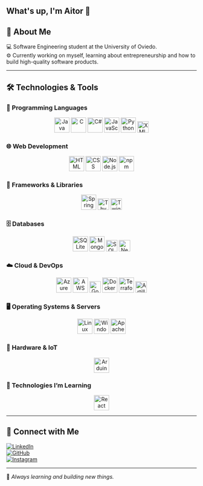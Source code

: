 ## What's up, I'm Aitor 👋

## 🚀 About Me  
💻 Software Engineering student at the University of Oviedo.  
⚙️ Currently working on myself, learning about entrepreneurship and how to build high-quality software products.  

---

## 🛠️ Technologies & Tools  

### 📌 Programming Languages  
<p align="center">
  <img src="https://cdn.jsdelivr.net/gh/devicons/devicon/icons/java/java-original.svg" height="40" alt="Java"/>
  <img src="https://cdn.jsdelivr.net/gh/devicons/devicon/icons/c/c-original.svg" height="40" alt="C"/>
  <img src="https://cdn.jsdelivr.net/gh/devicons/devicon/icons/csharp/csharp-original.svg" height="40" alt="C#"/>
  <img src="https://cdn.jsdelivr.net/gh/devicons/devicon/icons/javascript/javascript-original.svg" height="40" alt="JavaScript"/>
  <img src="https://cdn.jsdelivr.net/gh/devicons/devicon/icons/python/python-original.svg" height="40" alt="Python"/>
  <img src="https://img.shields.io/badge/XML-EB722E?style=for-the-badge&logo=xml&logoColor=white" height="30" alt="XML"/>
</p>

### 🌐 Web Development  
<p align="center">
  <img src="https://cdn.jsdelivr.net/gh/devicons/devicon/icons/html5/html5-original.svg" height="40" alt="HTML"/>
  <img src="https://cdn.jsdelivr.net/gh/devicons/devicon/icons/css3/css3-original.svg" height="40" alt="CSS"/>
  <img src="https://cdn.jsdelivr.net/gh/devicons/devicon/icons/nodejs/nodejs-original.svg" height="40" alt="Node.js"/>
  <img src="https://cdn.jsdelivr.net/gh/devicons/devicon/icons/npm/npm-original-wordmark.svg" height="40" alt="npm"/>
</p>

### 🔧 Frameworks & Libraries  
<p align="center">
  <img src="https://cdn.jsdelivr.net/gh/devicons/devicon/icons/spring/spring-original.svg" height="40" alt="Spring Boot"/>
  <img src="https://img.shields.io/badge/Thymeleaf-005F0F?style=for-the-badge&logo=thymeleaf&logoColor=white" height="30" alt="Thymeleaf"/>
  <img src="https://img.shields.io/badge/Twig-0689F0?style=for-the-badge&logo=twig&logoColor=white" height="30" alt="Twig"/>
</p>

### 🗄️ Databases  
<p align="center">
  <img src="https://cdn.jsdelivr.net/gh/devicons/devicon/icons/sqlite/sqlite-original.svg" height="40" alt="SQLite"/>
  <img src="https://cdn.jsdelivr.net/gh/devicons/devicon/icons/mongodb/mongodb-original.svg" height="40" alt="MongoDB"/>
  <img src="https://img.shields.io/badge/SQL-4479A1?style=for-the-badge&logo=database&logoColor=white" height="30" alt="SQL"/>
  <img src="https://img.shields.io/badge/Neo4j-008CC1?style=for-the-badge&logo=neo4j&logoColor=white" height="30" alt="Neo4j"/>
</p>

### ☁️ Cloud & DevOps  
<p align="center">
  <img src="https://cdn.jsdelivr.net/gh/devicons/devicon/icons/azure/azure-original.svg" height="40" alt="Azure"/>
  <img src="https://cdn.jsdelivr.net/gh/devicons/devicon/icons/amazonwebservices/amazonwebservices-original-wordmark.svg" height="40" alt="AWS"/>
  <img src="https://img.shields.io/badge/Google_Colab-F9AB00?style=for-the-badge&logo=googlecolab&logoColor=white" height="30" alt="Google Colab"/>
  <img src="https://cdn.jsdelivr.net/gh/devicons/devicon/icons/docker/docker-original.svg" height="40" alt="Docker"/>
  <img src="https://cdn.jsdelivr.net/gh/devicons/devicon/icons/terraform/terraform-original.svg" height="40" alt="Terraform"/>
  <img src="https://img.shields.io/badge/Artillery-FF7E1B?style=for-the-badge&logo=Artillery&logoColor=white" height="30" alt="Artillery"/>
</p>

### 🖥️ Operating Systems & Servers  
<p align="center">
  <img src="https://cdn.jsdelivr.net/gh/devicons/devicon/icons/linux/linux-original.svg" height="40" alt="Linux"/>
  <img src="https://cdn.jsdelivr.net/gh/devicons/devicon/icons/windows8/windows8-original.svg" height="40" alt="Windows"/>
  <img src="https://cdn.jsdelivr.net/gh/devicons/devicon/icons/apache/apache-original.svg" height="40" alt="Apache"/>
</p>

### 🔬 Hardware & IoT  
<p align="center">
  <img src="https://cdn.jsdelivr.net/gh/devicons/devicon/icons/arduino/arduino-original.svg" height="40" alt="Arduino"/>
</p>

### 🚀 Technologies I’m Learning  
<p align="center">
  <img src="https://cdn.jsdelivr.net/gh/devicons/devicon/icons/react/react-original.svg" height="40" alt="React"/>
</p>

---

## 📲 Connect with Me  
[![LinkedIn](https://img.shields.io/badge/LinkedIn-0A66C2?style=for-the-badge&logo=linkedin&logoColor=white)](https://www.linkedin.com/in/aitorgomezogueta/)  
[![GitHub](https://img.shields.io/badge/GitHub-181717?style=for-the-badge&logo=github&logoColor=white)](https://github.com/Aitorsiius)  
[![Instagram](https://img.shields.io/badge/Instagram-E4405F?style=for-the-badge&logo=instagram&logoColor=white)](https://www.instagram.com/aitorsiius/)  

---

🚀 *Always learning and building new things.*  
